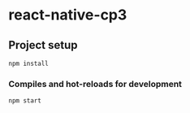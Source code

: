 # react-native-cp3


## Project setup
```
npm install
```

### Compiles and hot-reloads for development
```
npm start
```
